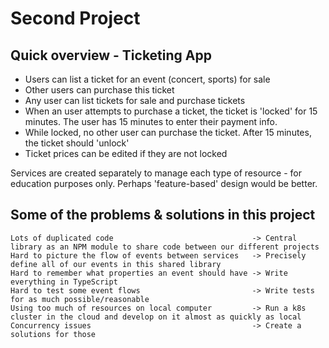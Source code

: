 # Second Project

## Quick overview - Ticketing App

- Users can list a ticket for an event (concert, sports) for sale
- Other users can purchase this ticket
- Any user can list tickets for sale and purchase tickets
- When an user attempts to purchase a ticket, the ticket is 'locked' for 15 minutes. The user has 15 minutes to enter their payment info.
- While locked, no other user can purchase the ticket. After 15 minutes, the ticket should 'unlock'
- Ticket prices can be edited if they are not locked

Services are created separately to manage each type of resource - for education purposes only. Perhaps 'feature-based' design would be better.

## Some of the problems & solutions in this project

```
Lots of duplicated code                               -> Central library as an NPM module to share code between our different projects
Hard to picture the flow of events between services   -> Precisely define all of our events in this shared library
Hard to remember what properties an event should have -> Write everything in TypeScript
Hard to test some event flows                         -> Write tests for as much possible/reasonable
Using too much of resources on local computer         -> Run a k8s cluster in the cloud and develop on it almost as quickly as local
Concurrency issues                                    -> Create a solutions for those
```
